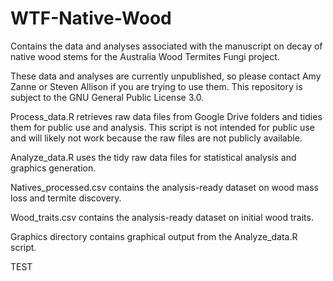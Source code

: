 # WTF-Native-Wood
Contains the data and analyses associated with the manuscript on decay of native wood stems for the Australia Wood Termites Fungi project.

These data and analyses are currently unpublished, so please contact Amy Zanne or Steven Allison if you are trying to use them. This repository is subject to the GNU General Public License 3.0.

Process_data.R retrieves raw data files from Google Drive folders and tidies them for public use and analysis. This script is not intended for public use and will likely not work because the raw files are not publicly available.

Analyze_data.R uses the tidy raw data files for statistical analysis and graphics generation.

Natives_processed.csv contains the analysis-ready dataset on wood mass loss and termite discovery.

Wood_traits.csv contains the analysis-ready dataset on initial wood traits.

Graphics directory contains graphical output from the Analyze_data.R script.

TEST
